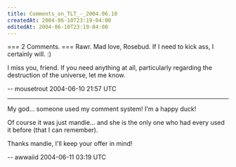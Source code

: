 ```yaml
---
title: Comments_on_TLT_-_2004.06.10
createdAt: 2004-06-10T23:19-04:00
editedAt: 2004-06-10T23:19-04:00
---
```


=== 2 Comments. ===
Rawr. Mad love, Rosebud. If I need to kick ass, I certainly will. :)

I miss you, friend. If you need anything at all, particularly regarding the destruction of the universe, let me know.

-- mousetrout 2004-06-10 21:57 UTC

----
My god... someone used my comment system! I'm a happy duck!

Of course it was just mandie... and she is the only one who had every used it before (that I can remember).

Thanks mandie, I'll keep your offer in mind!

-- awwaiid 2004-06-11 03:19 UTC


